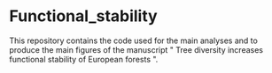 # Functional_stability
This repository contains the code used for the main analyses and to produce the main figures of the manuscript " Tree diversity increases functional stability of European forests ".
